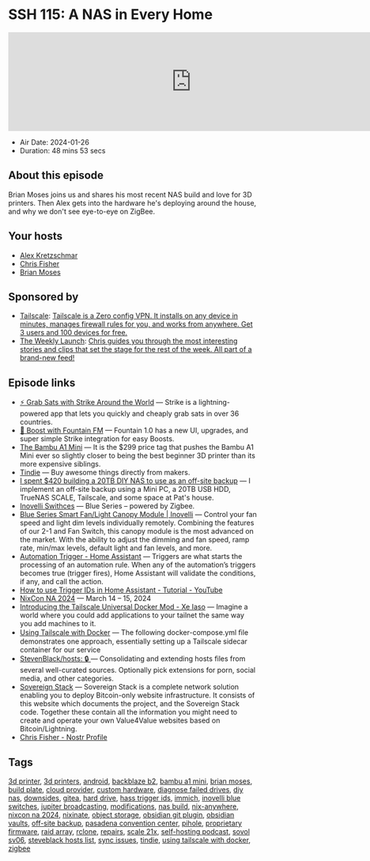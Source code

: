 # SSH 115: A NAS in Every Home

<iframe src="https://player.fireside.fm/v2/dUlrHQih+q24msx7-?theme=dark" width="740" height="200" frameborder="0" scrolling="no"></iframe>

* Air Date: 2024-01-26
* Duration: 48 mins 53 secs

## About this episode

Brian Moses joins us and shares his most recent NAS build and love for 3D printers. Then Alex gets into the hardware he's deploying around the house, and why we don't see eye-to-eye on ZigBee.

## Your hosts
* [Alex Kretzschmar](https://selfhosted.show/hosts/alexktz)
* [Chris Fisher](https://selfhosted.show/hosts/chrislas)
* [Brian Moses](https://selfhosted.show/guests/briancmoses)

## Sponsored by

  * [Tailscale](http://tailscale.com/selfhosted): [Tailscale is a Zero config VPN. It installs on any device in minutes, manages firewall rules for you, and works from anywhere. Get 3 users and 100 devices for free. ](http://tailscale.com/selfhosted)
  * [The Weekly Launch](https://podcastindex.org/podcast/6600339): [Chris guides you through the most interesting stories and clips that set the stage for the rest of the week. All part of a brand-new feed!](https://podcastindex.org/podcast/6600339)



## Episode links

  * [⚡ Grab Sats with Strike Around the World](https://strike.me/download/ "⚡ Grab Sats with Strike Around the World") — Strike is a lightning-powered app that lets you quickly and cheaply grab sats in over 36 countries. 
  * [🎉 Boost with Fountain FM](https://www.fountain.fm/features "🎉 Boost with Fountain FM") — Fountain 1.0 has a new UI, upgrades, and super simple Strike integration for easy Boosts.
  * [The Bambu A1 Mini](https://butterwhat.com/2023/12/05/the-bambu-a1-mini-the-best-choice-for-your-first-3d-printer.html "The Bambu A1 Mini") — It is the $299 price tag that pushes the Bambu A1 Mini ever so slightly closer to being the best beginner 3D printer than its more expensive siblings.
  * [Tindie](https://www.tindie.com/ "Tindie") — Buy awesome things directly from makers.
  * [I spent $420 building a 20TB DIY NAS to use as an off-site backup](https://blog.briancmoses.com/2023/08/i-spent-420-building-a-20tb-diy-nas-to-use-as-an-off-site-backup.html "I spent $420 building a 20TB DIY NAS to use as an off-site backup") — I implement an off-site backup using a Mini PC, a 20TB USB HDD, TrueNAS SCALE, Tailscale, and some space at Pat's house.
  * [Inovelli Swithces](https://inovelli.com/collections/inovelli-blue-series "Inovelli Swithces") — Blue Series – powered by Zigbee.
  * [Blue Series Smart Fan/Light Canopy Module | Inovelli](https://inovelli.com/collections/inovelli-smart-light-switches/products/zigbee-blue-series-smart-fan-light-canopy-module "Blue Series Smart Fan/Light Canopy Module | Inovelli") — Control your fan speed and light dim levels individually remotely. Combining the features of our 2-1 and Fan Switch, this canopy module is the most advanced on the market. With the ability to adjust the dimming and fan speed, ramp rate, min/max levels, default light and fan levels, and more.
  * [Automation Trigger - Home Assistant](https://www.home-assistant.io/docs/automation/trigger/ "Automation Trigger - Home Assistant") — Triggers are what starts the processing of an automation rule. When any of the automation’s triggers becomes true (trigger fires), Home Assistant will validate the conditions, if any, and call the action.
  * [How to use Trigger IDs in Home Assistant - Tutorial - YouTube](https://www.youtube.com/watch?v=fE_MYcXYwMI "How to use Trigger IDs in Home Assistant - Tutorial - YouTube")
  * [NixCon NA 2024](https://2024-na.nixcon.org/talks/ "NixCon NA 2024") — March 14 – 15, 2024
  * [Introducing the Tailscale Universal Docker Mod - Xe Iaso](https://christine.website/blog/docker-mod-tailscale/ "Introducing the Tailscale Universal Docker Mod - Xe Iaso") — Imagine a world where you could add applications to your tailnet the same way you add machines to it.
  * [Using Tailscale with Docker](https://rnorth.org/tailscale-docker/ "Using Tailscale with Docker") — The fol­low­ing docker-compose.yml ﬁle demon­strates one ap­proach, es­sen­tially set­ting up a Tailscale side­car con­tainer for our ser­vice
  * [StevenBlack/hosts: 🔒 ](https://github.com/StevenBlack/hosts "StevenBlack/hosts: 🔒 ") — Consolidating and extending hosts files from several well-curated sources. Optionally pick extensions for porn, social media, and other categories.
  * [Sovereign Stack](https://www.sovereign-stack.org/ "Sovereign Stack") — Sovereign Stack is a complete network solution enabling you to deploy Bitcoin-only website infrastructure. It consists of this website which documents the project, and the Sovereign Stack code. Together these contain all the information you might need to create and operate your own Value4Value websites based on Bitcoin/Lightning.
  * [Chris Fisher - Nostr Profile](https://chrislas.com "Chris Fisher - Nostr Profile")



## Tags

[3d printer](https://selfhosted.show/tags/3d%20printer), [3d printers](https://selfhosted.show/tags/3d%20printers), [android](https://selfhosted.show/tags/android), [backblaze b2](https://selfhosted.show/tags/backblaze%20b2), [bambu a1 mini](https://selfhosted.show/tags/bambu%20a1%20mini), [brian moses](https://selfhosted.show/tags/brian%20moses), [build plate](https://selfhosted.show/tags/build%20plate), [cloud provider](https://selfhosted.show/tags/cloud%20provider), [custom hardware](https://selfhosted.show/tags/custom%20hardware), [diagnose failed drives](https://selfhosted.show/tags/diagnose%20failed%20drives), [diy nas](https://selfhosted.show/tags/diy%20nas), [downsides](https://selfhosted.show/tags/downsides), [gitea](https://selfhosted.show/tags/gitea), [hard drive](https://selfhosted.show/tags/hard%20drive), [hass trigger ids](https://selfhosted.show/tags/hass%20trigger%20ids), [immich](https://selfhosted.show/tags/immich), [inovelli blue switches](https://selfhosted.show/tags/inovelli%20blue%20switches), [jupiter broadcasting](https://selfhosted.show/tags/jupiter%20broadcasting), [modifications](https://selfhosted.show/tags/modifications), [nas build](https://selfhosted.show/tags/nas%20build), [nix-anywhere](https://selfhosted.show/tags/nix-anywhere), [nixcon na 2024](https://selfhosted.show/tags/nixcon%20na%202024), [nixinate](https://selfhosted.show/tags/nixinate), [object storage](https://selfhosted.show/tags/object%20storage), [obsidian git plugin](https://selfhosted.show/tags/obsidian%20git%20plugin), [obsidian vaults](https://selfhosted.show/tags/obsidian%20vaults), [off-site backup](https://selfhosted.show/tags/off-site%20backup), [pasadena convention center](https://selfhosted.show/tags/pasadena%20convention%20center), [pihole](https://selfhosted.show/tags/pihole), [proprietary firmware](https://selfhosted.show/tags/proprietary%20firmware), [raid array](https://selfhosted.show/tags/raid%20array), [rclone](https://selfhosted.show/tags/rclone), [repairs](https://selfhosted.show/tags/repairs), [scale 21x](https://selfhosted.show/tags/scale%2021x), [self-hosting podcast](https://selfhosted.show/tags/self-hosting%20podcast), [sovol sv06](https://selfhosted.show/tags/sovol%20sv06), [steveblack hosts list](https://selfhosted.show/tags/steveblack%20hosts%20list), [sync issues](https://selfhosted.show/tags/sync%20issues), [tindie](https://selfhosted.show/tags/tindie), [using tailscale with docker](https://selfhosted.show/tags/using%20tailscale%20with%20docker), [zigbee](https://selfhosted.show/tags/zigbee)